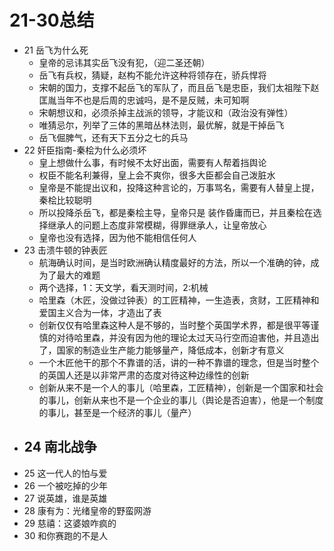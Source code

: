 

# 21-30总结

* 21 岳飞为什么死
    - 皇帝的忌讳其实岳飞没有犯，（迎二圣还朝）
    - 岳飞有兵权，猜疑，赵构不能允许这种将领存在，骄兵悍将
    - 宋朝的国力，支撑不起岳飞的军队了，而且岳飞是忠臣，我们太祖陛下赵匡胤当年不也是后周的忠诚吗，是不是反贼，未可知啊
    - 宋朝想议和，必须杀掉主战派的领导，才能议和（政治没有弹性）
    - 唯猜忌尔，列举了三体的黑暗丛林法则，最优解，就是干掉岳飞
    - 岳飞倔脾气，还有天下五分之七的兵马
* 22 奸臣指南-秦桧为什么必须坏
    - 皇上想做什么事，有时候不太好出面，需要有人帮着挡舆论
    - 权臣不能名利兼得，皇上会不爽你，很多大臣都会自己泼脏水
    - 皇帝是不能提出议和，投降这种言论的，万事骂名，需要有人替皇上提，秦桧比较聪明
    - 所以投降杀岳飞，都是秦桧主导，皇帝只是 装作昏庸而已，并且秦桧在选择继承人的问题上态度非常模糊，得罪继承人，让皇帝放心
    - 皇帝也没有选择，因为他不能相信任何人
* 23 击溃牛顿的钟表匠
    - 航海确认时间，是当时欧洲确认精度最好的方法，所以一个准确的钟，成为了最大的难题
    - 两个选择，1：天文学，看天测时间，2:机械
    - 哈里森（木匠，没做过钟表）的工匠精神，一生造表，贪财，工匠精神和爱国主义合为一体，才造出了表
    - 创新仅仅有哈里森这种人是不够的，当时整个英国学术界，都是很平等谨慎的对待哈里森，并没有因为他的理论太过天马行空而迫害他，并且造出了，国家的制造业生产能力能够量产，降低成本，创新才有意义
    - 一个木匠他干的那个不靠谱的活，讲的一种不靠谱的理念，但是当时整个的英国人还是以非常严肃的态度对待这种边缘性的创新
    - 创新从来不是一个人的事儿（哈里森，工匠精神），创新是一个国家和社会的事儿，创新从来也不是一个企业的事儿（舆论是否迫害），他是一个制度的事儿，甚至是一个经济的事儿（量产）
* 24 南北战争
    - 
* 25 这一代人的怕与爱
* 26 一个被吃掉的少年
* 27 说英雄，谁是英雄
* 28 康有为：光绪皇帝的野蛮网游
* 29 慈禧：这婆娘咋疯的
* 30 和你赛跑的不是人